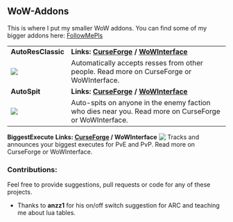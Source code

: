 ## WoW-Addons
This is where I put my smaller WoW addons. You can find some of my bigger addons here: [FollowMePls](https://github.com/techiew/FollowMePls)

<table>
 <tr>
  <td><b>AutoResClassic</b></td>
  <td><b>Links: <a href="https://www.curseforge.com/wow/addons/autoresclassic">CurseForge</a> / <a href="https://www.wowinterface.com/downloads/info25526-AutoResClassic.html">WoWInterface</a></b></td>
 </tr>
 <tr>
  <td><img align="top" src="https://github.com/techiew/WoW-Addons/blob/master/AutoResClassic/AutoResClassic%20icon.jpg"/></td>
  <td>Automatically accepts resses from other people. Read more on CurseForge or WoWInterface.</td>
 </tr>
 
 <tr>
  <td><b>AutoSpit</b></td>
  <td><b>Links: <a href="https://www.curseforge.com/wow/addons/autospit">CurseForge</a> / <a href="https://www.wowinterface.com/downloads/info25528-AutoSpit.html">WoWInterface</a></b></td>
 </tr>
 <tr>
  <td><img align="top" src="https://github.com/techiew/WoW-Addons/blob/master/AutoSpit/AutoSpit%20icon.jpg"/></td>
  <td>Auto-spits on anyone in the enemy faction who dies near you. Read more on CurseForge or WoWInterface.</td>
 </tr>
</table>

 <tr>
  <td><b>BiggestExecute</b></td>
  <td><b>Links: <a href="https://www.curseforge.com/wow/addons/biggestexecute">CurseForge</a> / WoWInterface</b></td>
 </tr>
 <tr>
  <td><img align="top" src="https://github.com/techiew/WoW-Addons/blob/master/BiggestExecute/BiggestExecute%20icon.png"/></td>
  <td>Tracks and announces your biggest executes for PvE and PvP. Read more on CurseForge or WoWInterface.</td>
 </tr>
</table>

### Contributions:
Feel free to provide suggestions, pull requests or code for any of these projects.

- Thanks to **anzz1** for his on/off switch suggestion for ARC and teaching me about lua tables.

